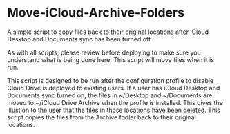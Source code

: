 # Move-iCloud-Archive-Folders
A simple script to copy files back to their original locations after iCloud Desktop and Documents sync has been turned off

As with all scripts, please review before deploying to make sure you understand what is being done here. This script will move files when it is run.

This script is designed to be run after the configuration profile to disable
Cloud Drive is deployed to existing users. If a user has iCloud Desktop and
Documents sync turned on, the files in ~/Desktop and ~/Documents are moved to
~/iCloud Drive Archive when the profile is installed. This gives the illustion
to the user that the files in those locations have been deleted. This script
copies the files from the Archive fodler back to their original locations.
